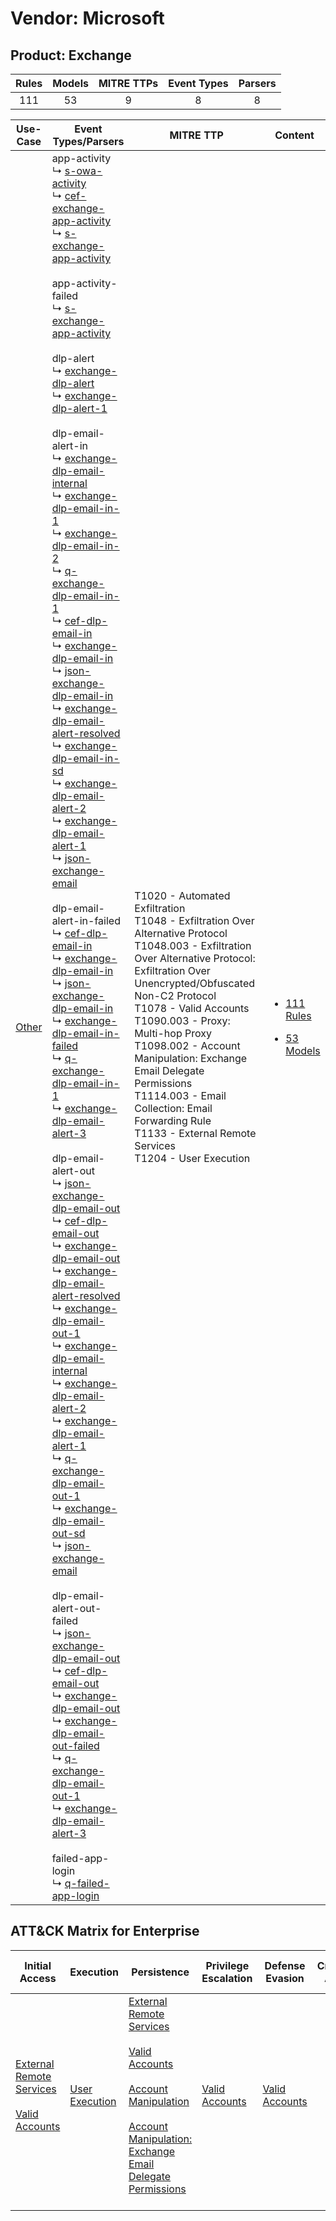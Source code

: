 Vendor: Microsoft
=================
Product: Exchange
-----------------
| Rules | Models | MITRE TTPs | Event Types | Parsers |
|:-----:|:------:|:----------:|:-----------:|:-------:|
|  111  |   53   |     9      |      8      |    8    |

|                Use-Case                | Event Types/Parsers                                                                                                                                                                                                                                                                                                                                                                                                                                                                                                                                                                                                                                                                                                                                                                                                                                                                                                                                                                                                                                                                                                                                                                                                                                                                                                                                                                                                                                                                                                                                                                                                                                                                                                                                                                                                                                                                                                                                                                                                                                                                                                                                                                                                                                                                                                                                                                                                                                                                                                                                                                                                                                                                                                                                                                                                                                                                                                                                                                                                                                                                                                                                                                                                                                                                                                                                                                                                                                                                                                                                                                                                                                                                                                                                                                                                                                        | MITRE TTP                                                                                                                                                                                                                                                                                                                                                                                                                                                          | Content                                                                                                |
|:--------------------------------------:| ---------------------------------------------------------------------------------------------------------------------------------------------------------------------------------------------------------------------------------------------------------------------------------------------------------------------------------------------------------------------------------------------------------------------------------------------------------------------------------------------------------------------------------------------------------------------------------------------------------------------------------------------------------------------------------------------------------------------------------------------------------------------------------------------------------------------------------------------------------------------------------------------------------------------------------------------------------------------------------------------------------------------------------------------------------------------------------------------------------------------------------------------------------------------------------------------------------------------------------------------------------------------------------------------------------------------------------------------------------------------------------------------------------------------------------------------------------------------------------------------------------------------------------------------------------------------------------------------------------------------------------------------------------------------------------------------------------------------------------------------------------------------------------------------------------------------------------------------------------------------------------------------------------------------------------------------------------------------------------------------------------------------------------------------------------------------------------------------------------------------------------------------------------------------------------------------------------------------------------------------------------------------------------------------------------------------------------------------------------------------------------------------------------------------------------------------------------------------------------------------------------------------------------------------------------------------------------------------------------------------------------------------------------------------------------------------------------------------------------------------------------------------------------------------------------------------------------------------------------------------------------------------------------------------------------------------------------------------------------------------------------------------------------------------------------------------------------------------------------------------------------------------------------------------------------------------------------------------------------------------------------------------------------------------------------------------------------------------------------------------------------------------------------------------------------------------------------------------------------------------------------------------------------------------------------------------------------------------------------------------------------------------------------------------------------------------------------------------------------------------------------------------------------------------------------------------------------------------------------- | ------------------------------------------------------------------------------------------------------------------------------------------------------------------------------------------------------------------------------------------------------------------------------------------------------------------------------------------------------------------------------------------------------------------------------------------------------------------ | ------------------------------------------------------------------------------------------------------ |
| [Other](../../../UseCases/uc_other.md) |  app-activity<br> ↳ [s-owa-activity](Parsers/parserContent_s-owa-activity.md)<br> ↳ [cef-exchange-app-activity](Parsers/parserContent_cef-exchange-app-activity.md)<br> ↳ [s-exchange-app-activity](Parsers/parserContent_s-exchange-app-activity.md)<br><br> app-activity-failed<br> ↳ [s-exchange-app-activity](Parsers/parserContent_s-exchange-app-activity.md)<br><br> dlp-alert<br> ↳ [exchange-dlp-alert](Parsers/parserContent_exchange-dlp-alert.md)<br> ↳ [exchange-dlp-alert-1](Parsers/parserContent_exchange-dlp-alert-1.md)<br><br> dlp-email-alert-in<br> ↳ [exchange-dlp-email-internal](Parsers/parserContent_exchange-dlp-email-internal.md)<br> ↳ [exchange-dlp-email-in-1](Parsers/parserContent_exchange-dlp-email-in-1.md)<br> ↳ [exchange-dlp-email-in-2](Parsers/parserContent_exchange-dlp-email-in-2.md)<br> ↳ [q-exchange-dlp-email-in-1](Parsers/parserContent_q-exchange-dlp-email-in-1.md)<br> ↳ [cef-dlp-email-in](Parsers/parserContent_cef-dlp-email-in.md)<br> ↳ [exchange-dlp-email-in](Parsers/parserContent_exchange-dlp-email-in.md)<br> ↳ [json-exchange-dlp-email-in](Parsers/parserContent_json-exchange-dlp-email-in.md)<br> ↳ [exchange-dlp-email-alert-resolved](Parsers/parserContent_exchange-dlp-email-alert-resolved.md)<br> ↳ [exchange-dlp-email-in-sd](Parsers/parserContent_exchange-dlp-email-in-sd.md)<br> ↳ [exchange-dlp-email-alert-2](Parsers/parserContent_exchange-dlp-email-alert-2.md)<br> ↳ [exchange-dlp-email-alert-1](Parsers/parserContent_exchange-dlp-email-alert-1.md)<br> ↳ [json-exchange-email](Parsers/parserContent_json-exchange-email.md)<br><br> dlp-email-alert-in-failed<br> ↳ [cef-dlp-email-in](Parsers/parserContent_cef-dlp-email-in.md)<br> ↳ [exchange-dlp-email-in](Parsers/parserContent_exchange-dlp-email-in.md)<br> ↳ [json-exchange-dlp-email-in](Parsers/parserContent_json-exchange-dlp-email-in.md)<br> ↳ [exchange-dlp-email-in-failed](Parsers/parserContent_exchange-dlp-email-in-failed.md)<br> ↳ [q-exchange-dlp-email-in-1](Parsers/parserContent_q-exchange-dlp-email-in-1.md)<br> ↳ [exchange-dlp-email-alert-3](Parsers/parserContent_exchange-dlp-email-alert-3.md)<br><br> dlp-email-alert-out<br> ↳ [json-exchange-dlp-email-out](Parsers/parserContent_json-exchange-dlp-email-out.md)<br> ↳ [cef-dlp-email-out](Parsers/parserContent_cef-dlp-email-out.md)<br> ↳ [exchange-dlp-email-out](Parsers/parserContent_exchange-dlp-email-out.md)<br> ↳ [exchange-dlp-email-alert-resolved](Parsers/parserContent_exchange-dlp-email-alert-resolved.md)<br> ↳ [exchange-dlp-email-out-1](Parsers/parserContent_exchange-dlp-email-out-1.md)<br> ↳ [exchange-dlp-email-internal](Parsers/parserContent_exchange-dlp-email-internal.md)<br> ↳ [exchange-dlp-email-alert-2](Parsers/parserContent_exchange-dlp-email-alert-2.md)<br> ↳ [exchange-dlp-email-alert-1](Parsers/parserContent_exchange-dlp-email-alert-1.md)<br> ↳ [q-exchange-dlp-email-out-1](Parsers/parserContent_q-exchange-dlp-email-out-1.md)<br> ↳ [exchange-dlp-email-out-sd](Parsers/parserContent_exchange-dlp-email-out-sd.md)<br> ↳ [json-exchange-email](Parsers/parserContent_json-exchange-email.md)<br><br> dlp-email-alert-out-failed<br> ↳ [json-exchange-dlp-email-out](Parsers/parserContent_json-exchange-dlp-email-out.md)<br> ↳ [cef-dlp-email-out](Parsers/parserContent_cef-dlp-email-out.md)<br> ↳ [exchange-dlp-email-out](Parsers/parserContent_exchange-dlp-email-out.md)<br> ↳ [exchange-dlp-email-out-failed](Parsers/parserContent_exchange-dlp-email-out-failed.md)<br> ↳ [q-exchange-dlp-email-out-1](Parsers/parserContent_q-exchange-dlp-email-out-1.md)<br> ↳ [exchange-dlp-email-alert-3](Parsers/parserContent_exchange-dlp-email-alert-3.md)<br><br> failed-app-login<br> ↳ [q-failed-app-login](Parsers/parserContent_q-failed-app-login.md)<br> | T1020 - Automated Exfiltration<br>T1048 - Exfiltration Over Alternative Protocol<br>T1048.003 - Exfiltration Over Alternative Protocol: Exfiltration Over Unencrypted/Obfuscated Non-C2 Protocol<br>T1078 - Valid Accounts<br>T1090.003 - Proxy: Multi-hop Proxy<br>T1098.002 - Account Manipulation: Exchange Email Delegate Permissions<br>T1114.003 - Email Collection: Email Forwarding Rule<br>T1133 - External Remote Services<br>T1204 - User Execution<br> | [<ul><li>111 Rules</li></ul><ul><li>53 Models</li></ul>](Rules_Models/r_m_microsoft_exchange_Other.md) |

ATT&CK Matrix for Enterprise
----------------------------
| Initial Access                                                                                                                                   | Execution                                                           | Persistence                                                                                                                                                                                                                                                                                                                                 | Privilege Escalation                                                | Defense Evasion                                                     | Credential Access | Discovery | Lateral Movement | Collection                                                                                                                                                            | Command and Control                                                                                                                       | Exfiltration                                                                                                                                                                                                                                                                                                                    | Impact |
| ------------------------------------------------------------------------------------------------------------------------------------------------ | ------------------------------------------------------------------- | ------------------------------------------------------------------------------------------------------------------------------------------------------------------------------------------------------------------------------------------------------------------------------------------------------------------------------------------- | ------------------------------------------------------------------- | ------------------------------------------------------------------- | ----------------- | --------- | ---------------- | --------------------------------------------------------------------------------------------------------------------------------------------------------------------- | ----------------------------------------------------------------------------------------------------------------------------------------- | ------------------------------------------------------------------------------------------------------------------------------------------------------------------------------------------------------------------------------------------------------------------------------------------------------------------------------- | ------ |
| [External Remote Services](https://attack.mitre.org/techniques/T1133)<br><br>[Valid Accounts](https://attack.mitre.org/techniques/T1078)<br><br> | [User Execution](https://attack.mitre.org/techniques/T1204)<br><br> | [External Remote Services](https://attack.mitre.org/techniques/T1133)<br><br>[Valid Accounts](https://attack.mitre.org/techniques/T1078)<br><br>[Account Manipulation](https://attack.mitre.org/techniques/T1098)<br><br>[Account Manipulation: Exchange Email Delegate Permissions](https://attack.mitre.org/techniques/T1098/002)<br><br> | [Valid Accounts](https://attack.mitre.org/techniques/T1078)<br><br> | [Valid Accounts](https://attack.mitre.org/techniques/T1078)<br><br> |                   |           |                  | [Email Collection](https://attack.mitre.org/techniques/T1114)<br><br>[Email Collection: Email Forwarding Rule](https://attack.mitre.org/techniques/T1114/003)<br><br> | [Proxy: Multi-hop Proxy](https://attack.mitre.org/techniques/T1090/003)<br><br>[Proxy](https://attack.mitre.org/techniques/T1090)<br><br> | [Exfiltration Over Alternative Protocol](https://attack.mitre.org/techniques/T1048)<br><br>[Exfiltration Over Alternative Protocol: Exfiltration Over Unencrypted/Obfuscated Non-C2 Protocol](https://attack.mitre.org/techniques/T1048/003)<br><br>[Automated Exfiltration](https://attack.mitre.org/techniques/T1020)<br><br> |        |